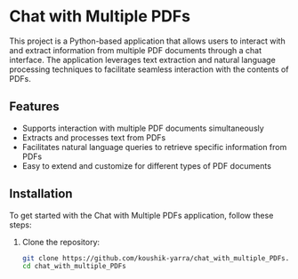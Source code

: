 # Chat with Multiple PDFs

This project is a Python-based application that allows users to interact with and extract information from multiple PDF documents through a chat interface. The application leverages text extraction and natural language processing techniques to facilitate seamless interaction with the contents of PDFs.

## Features

- Supports interaction with multiple PDF documents simultaneously
- Extracts and processes text from PDFs
- Facilitates natural language queries to retrieve specific information from PDFs
- Easy to extend and customize for different types of PDF documents

## Installation

To get started with the Chat with Multiple PDFs application, follow these steps:

1. Clone the repository:
   ```sh
   git clone https://github.com/koushik-yarra/chat_with_multiple_PDFs.git
   cd chat_with_multiple_PDFs
